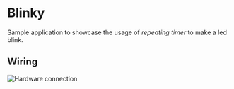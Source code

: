 # Blinky

Sample application to showcase the usage of *repeating timer* to make a led blink.

## Wiring

![Hardware connection](../img/pico_debug_wiring.png)